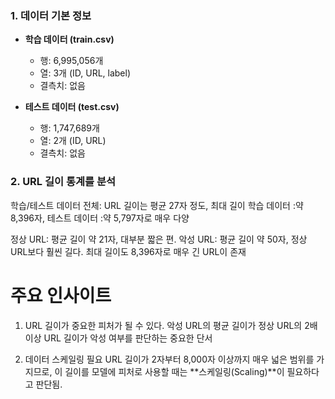 
### 1. 데이터 기본 정보

- **학습 데이터 (train.csv)**
  - 행: 6,995,056개
  - 열: 3개 (ID, URL, label)
  - 결측치: 없음

- **테스트 데이터 (test.csv)**
  - 행: 1,747,689개
  - 열: 2개 (ID, URL)
  - 결측치: 없음


### 2. URL 길이 통계를 분석

학습/테스트 데이터 전체: URL 길이는 평균 27자 정도, 
최대 길이 
학습 데이터   :약 8,396자, 
테스트 데이터 :약 5,797자로 매우 다양

정상 URL: 평균 길이 약 21자, 대부분 짧은 편.
악성 URL: 평균 길이 약 50자, 정상 URL보다 훨씬 길다. 
          최대 길이도 8,396자로 매우 긴 URL이 존재



# 주요 인사이트
1. URL 길이가 중요한 피처가 될 수 있다.
악성 URL의 평균 길이가 정상 URL의 2배 이상
URL 길이가 악성 여부를 판단하는 중요한 단서

2. 데이터 스케일링 필요
URL 길이가 2자부터 8,000자 이상까지 매우 넓은 범위를 가지므로, 이 길이를 모델에 피처로 사용할 때는 **스케일링(Scaling)**이 필요하다고 판단됨.










